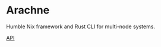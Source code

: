 # Arachne

Humble Nix framework and Rust CLI for multi-node systems.

[API](code/arachne/index.html)
